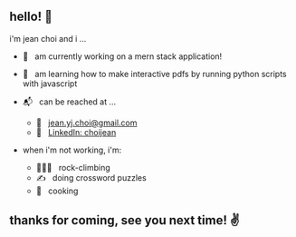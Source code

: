 ## hello! 👋

i'm jean choi and i ...
- 💪 &nbsp; am currently working on a mern stack application!
- 🌱 &nbsp; am learning how to make interactive pdfs by running python scripts with javascript
- 📬 &nbsp; can be reached at ... 
  - 💌 &nbsp; jean.yj.choi@gmail.com
  - 🔗 &nbsp; [LinkedIn: choijean](https://linkedin.com/in/choijean)
  
- when i'm not working, i'm:
  - 🧗🏻‍♀️ &nbsp; rock-climbing
  - ✍️ &nbsp; doing crossword puzzles
  - 🥘 &nbsp; cooking
  
## thanks for coming, see you next time! ✌️

<!--
**choijean/choijean** is a ✨ _special_ ✨ repository because its `README.md` (this file) appears on your GitHub profile.

Here are some ideas to get you started:

- 🔭 I’m currently working on ...
- 🌱 I’m currently learning ...
- 👯 I’m looking to collaborate on ...
- 🤔 I’m looking for help with ...
- 💬 Ask me about ...

- 😄 Pronouns: ...
- ⚡ Fun fact: ...
-->
